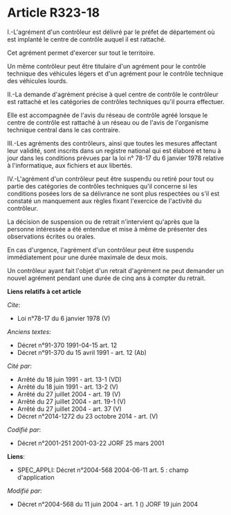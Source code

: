 # Article R323-18

I.-L'agrément d'un contrôleur est délivré par le préfet de département où est implanté le centre de contrôle auquel il est
rattaché. 

Cet agrément permet d'exercer sur tout le territoire. 

Un même contrôleur peut être titulaire d'un agrément pour le contrôle technique des véhicules légers et d'un agrément pour le
contrôle technique des véhicules lourds. 

II.-La demande d'agrément précise à quel centre de contrôle le contrôleur est rattaché et les catégories de contrôles
techniques qu'il pourra effectuer. 

Elle est accompagnée de l'avis du réseau de contrôle agréé lorsque le centre de contrôle est rattaché à un réseau ou de
l'avis de l'organisme technique central dans le cas contraire. 

III.-Les agréments des contrôleurs, ainsi que toutes les mesures affectant leur validité, sont inscrits dans un registre
national qui est élaboré et tenu à jour dans les conditions prévues par la loi n° 78-17 du 6 janvier 1978 relative à
l'informatique, aux fichiers et aux libertés. 

IV.-L'agrément d'un contrôleur peut être suspendu ou retiré pour tout ou partie des catégories de contrôles techniques qu'il
concerne si les conditions posées lors de sa délivrance ne sont plus respectées ou s'il est constaté un manquement aux règles
fixant l'exercice de l'activité du contrôleur. 

La décision de suspension ou de retrait n'intervient qu'après que la personne intéressée a été entendue et mise à même de
présenter des observations écrites ou orales. 

En cas d'urgence, l'agrément d'un contrôleur peut être suspendu immédiatement pour une durée maximale de deux mois. 

Un contrôleur ayant fait l'objet d'un retrait d'agrément ne peut demander un nouvel agrément pendant une durée de cinq ans à
compter du retrait.

**Liens relatifs à cet article**

_Cite_:

  - Loi n°78-17 du 6 janvier 1978 (V)

_Anciens textes_:

  - Décret n°91-370 1991-04-15 art. 12
  - Décret n°91-370 du 15 avril 1991 - art. 12 (Ab)

_Cité par_:

  - Arrêté du 18 juin 1991 - art. 13-1 (VD)
  - Arrêté du 18 juin 1991 - art. 13-2 (V)
  - Arrêté du 27 juillet 2004 - art. 19 (V)
  - Arrêté du 27 juillet 2004 - art. 19-1 (V)
  - Arrêté du 27 juillet 2004 - art. 37 (V)
  - Décret n°2014-1272 du 23 octobre 2014 - art. (V)

_Codifié par_:

  - Décret n°2001-251 2001-03-22 JORF 25 mars 2001

**Liens**:

  - SPEC_APPLI: Décret n°2004-568 2004-06-11 art. 5 : champ d'application

_Modifié par_:

  - Décret n°2004-568 du 11 juin 2004 - art. 1 () JORF 19 juin 2004
